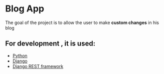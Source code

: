 # Blog App

The goal of the project is to allow
the user to make **custom changes** in his blog

## For development , it is used:
- [Python](https://www.python.org/downloads/)
- [Django](https://www.djangoproject.com/)
- [Django REST framework](https://www.django-rest-framework.org/)



    
